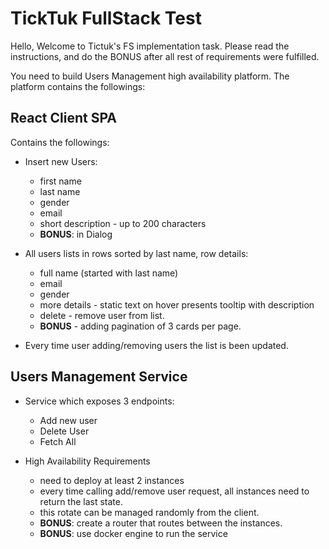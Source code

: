 # TickTuk FullStack Test

Hello,
Welcome to Tictuk's FS implementation task.
Please read the instructions, and do the BONUS after all rest of requirements were fulfilled.
 
You need to build Users Management high availability platform.
The platform contains the followings:

## React Client SPA
Contains the followings:

- Insert new Users:
	- first name
	- last name
	- gender
	- email
	- short description - up to 200 characters
	- **BONUS**: in Dialog

- All users lists in rows sorted by last name, row details:
	- full name (started with last name)
	- email
	- gender
	- more details - static text on hover presents tooltip with description
	- delete - remove user from list.
	- **BONUS** - adding pagination of 3 cards per page.
- Every time user adding/removing users the list is been updated.

## Users Management Service
- Service which exposes 3 endpoints:
	- Add new user
	- Delete User
	- Fetch All
	
- High Availability Requirements
	- need to deploy at least 2 instances
	- every time calling add/remove user request, all instances need to return the last state.
	- this rotate can be managed randomly from the client.
	- **BONUS**: create a router that routes between the instances.
	- **BONUS**: use docker engine to run the service
